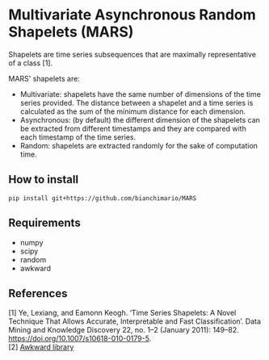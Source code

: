 # Multivariate Asynchronous Random Shapelets (MARS)

Shapelets are time series subsequences that are maximally representative of a class [1]. <br>

MARS' shapelets are:
+ Multivariate: shapelets have the same number of dimensions of the time series provided. The distance between a shapelet and a time series is calculated as the sum of the minimum distance for each dimension.
+ Asynchronous: (by default) the different dimension of the shapelets can be extracted from different timestamps and they are compared with each timestamp of the time series.
+ Random: shapelets are extracted randomly for the sake of computation time.


## How to install
```
pip install git+https://github.com/bianchimario/MARS
```

## Requirements
+ numpy
+ scipy
+ random
+ awkward

## References
[1] Ye, Lexiang, and Eamonn Keogh. ‘Time Series Shapelets: A Novel Technique That Allows Accurate, Interpretable and Fast Classification’. Data Mining and Knowledge Discovery 22, no. 1–2 (January 2011): 149–82. https://doi.org/10.1007/s10618-010-0179-5. <br>
[2] [Awkward library](https://awkward-array.org/doc/main/)

